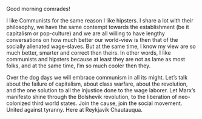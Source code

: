 Good morning comrades!

I like Communists for the same reason I like hipsters. I share a lot
with their philosophy, we have the same contempt towards the
establishment (be it capitalism or pop-culture) and we are all willing
to have lengthy conversations on how much better our world-view is
then that of the socially alienated wage-slaves. But at the same time,
I know my view are so much better, smarter and correct then theirs. In
other words, I like communists and hipsters because at least they are
not as lame as most folks, and at the same time, I’m so much cooler
then they.

Over the dog days we will embrace communism in all its might. Let’s
talk about the failure of capitalism, about class warfare, about the
revolution, and the one solution to all the injustice done to the wage
laborer. Let Marx’s manifesto shine through the Bolshevik revolution,
to the liberation of neo-colonized third world states. Join the cause,
join the social movement. United against tyranny. Here at Reykjavík
Chautauqua.
